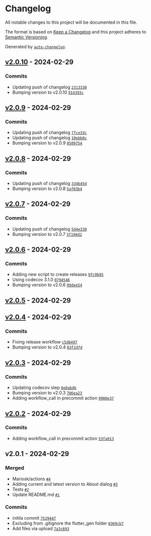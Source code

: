 # Changelog

All notable changes to this project will be documented in this file.

The format is based on [Keep a Changelog](https://keepachangelog.com/en/1.0.0/)
and this project adheres to [Semantic Versioning](https://semver.org/spec/v2.0.0.html).

Generated by [`auto-changelog`](https://github.com/CookPete/auto-changelog).

## [v2.0.10](https://github.com/gardenifi/raspirri_app/compare/v2.0.9...v2.0.10) - 2024-02-29

### Commits

- Updating push of changelog [`2313330`](https://github.com/gardenifi/raspirri_app/commit/2313330461417eba5d871bccab10069e23fcce45)
- Bumping version to v2.0.10 [`914393c`](https://github.com/gardenifi/raspirri_app/commit/914393cbf1336a372b0cc54ba28f5656fd4f4f1a)

## [v2.0.9](https://github.com/gardenifi/raspirri_app/compare/v2.0.8...v2.0.9) - 2024-02-29

### Commits

- Updating push of changelog [`7fce33c`](https://github.com/gardenifi/raspirri_app/commit/7fce33c86df06ab14034102b04f32e0024ccb066)
- Updating push of changelog [`10ebb8c`](https://github.com/gardenifi/raspirri_app/commit/10ebb8cad80ee73eacfaeafde3c744e0036611e4)
- Bumping version to v2.0.9 [`0509754`](https://github.com/gardenifi/raspirri_app/commit/0509754081d53ee0dc6ff956b0c47c546a763717)

## [v2.0.8](https://github.com/gardenifi/raspirri_app/compare/v2.0.7...v2.0.8) - 2024-02-29

### Commits

- Updating push of changelog [`334b45d`](https://github.com/gardenifi/raspirri_app/commit/334b45dadb7b4cfd2b85c8f7885e2a8efc612951)
- Bumping version to v2.0.8 [`5af03b4`](https://github.com/gardenifi/raspirri_app/commit/5af03b491d7b87693dbb8a7a66d7873e212cc316)

## [v2.0.7](https://github.com/gardenifi/raspirri_app/compare/v2.0.6...v2.0.7) - 2024-02-29

### Commits

- Updating push of changelog [`5d4e330`](https://github.com/gardenifi/raspirri_app/commit/5d4e3300ad2f94d82c86b5a731e9a9896fd1c0be)
- Bumping version to v2.0.7 [`5f194d2`](https://github.com/gardenifi/raspirri_app/commit/5f194d23e085943e6c930d4bf8cd99bf72eb4280)

## [v2.0.6](https://github.com/gardenifi/raspirri_app/compare/v2.0.5...v2.0.6) - 2024-02-29

### Commits

- Adding new script to create releases [`9fc9b95`](https://github.com/gardenifi/raspirri_app/commit/9fc9b9504791db8380a9f9dbad69a9df22137ea6)
- Using codecov 3.1.0 [`0794546`](https://github.com/gardenifi/raspirri_app/commit/079454631dccd6f794621e07367930822e25f481)
- Bumping version to v2.0.6 [`99dee54`](https://github.com/gardenifi/raspirri_app/commit/99dee54a693c2f242ea683fa52d39ac2f9b83c48)

## [v2.0.5](https://github.com/gardenifi/raspirri_app/compare/v2.0.4...v2.0.5) - 2024-02-29

## [v2.0.4](https://github.com/gardenifi/raspirri_app/compare/v2.0.3...v2.0.4) - 2024-02-29

### Commits

- Fixing release workflow [`c5d6497`](https://github.com/gardenifi/raspirri_app/commit/c5d6497c391f4d5247d686d65bb2431380eb202f)
- Bumping version to v2.0.4 [`03f2dfd`](https://github.com/gardenifi/raspirri_app/commit/03f2dfd7dca4b536226eaba1347b458a3adb39cb)

## [v2.0.3](https://github.com/gardenifi/raspirri_app/compare/v2.0.2...v2.0.3) - 2024-02-29

### Commits

- Updating codecov step [`8e0ab4b`](https://github.com/gardenifi/raspirri_app/commit/8e0ab4b9f3bd5407ac667ed80f61c59eb7c9497d)
- Bumping version to v2.0.3 [`706ea23`](https://github.com/gardenifi/raspirri_app/commit/706ea232c68ebbdebb716aa329a4826df8ac35dc)
- Adding workflow_call in precommit action [`9980e37`](https://github.com/gardenifi/raspirri_app/commit/9980e37fcc4ef7693c7b4f8565458d1b869e550e)

## [v2.0.2](https://github.com/gardenifi/raspirri_app/compare/v2.0.1...v2.0.2) - 2024-02-29

### Commits

- Adding workflow_call in precommit action [`53fa913`](https://github.com/gardenifi/raspirri_app/commit/53fa9139a2c1f64144192ee1d062b2106e8ae933)

## v2.0.1 - 2024-02-29

### Merged

- Mariosk/actions [`#4`](https://github.com/gardenifi/raspirri_app/pull/4)
- Adding current and latest version to About dialog [`#3`](https://github.com/gardenifi/raspirri_app/pull/3)
- Tests [`#2`](https://github.com/gardenifi/raspirri_app/pull/2)
- Update README.md [`#1`](https://github.com/gardenifi/raspirri_app/pull/1)

### Commits

- initila commit [`7529447`](https://github.com/gardenifi/raspirri_app/commit/75294477b31ec4d4673edec2d2f5a6d6522664e1)
- Excluding from .gitignore the flutter_gen folder [`0369cb7`](https://github.com/gardenifi/raspirri_app/commit/0369cb78dd1c1da680e2515d12ab5b9fe17e0912)
- Add files via upload [`7a3c693`](https://github.com/gardenifi/raspirri_app/commit/7a3c693a81fbdba7074fc53b0f7d2de9248917e1)

